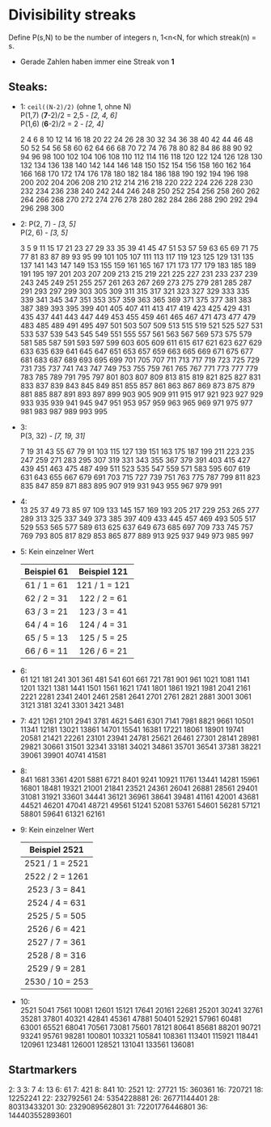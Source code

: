 # Divisibility streaks

Define P(s,N) to be the number of integers n, 1<n<N, 
for which streak(n) = s.

- Gerade Zahlen haben immer eine Streak von **1**


## Steaks:

- 1: `ceil((N-2)/2)` (ohne 1, ohne N)  
   P(1,7) (**7**-2)/2 = 2,5 - _[2, 4, 6]_  
   P(1,6) (**6**-2)/2 = 2 - _[2, 4]_

   2 4 6 8 10 12 14 16 18 20 22 24 26 28 30 32 34 36 38 40 42 44 46 48 50 52 54 56 58 60 62 64 66 68 70 72 74 76 78 80 82 84 86 88 90 92 94 96 98 100 102 104 106 108 110 112 114 116 118 120 122 124 126 128 130 132 134 136 138 140 142 144 146 148 150 152 154 156 158 160 162 164 166 168 170 172 174 176 178 180 182 184 186 188 190 192 194 196 198 200 202 204 206 208 210 212 214 216 218 220 222 224 226 228 230 232 234 236 238 240 242 244 246 248 250 252 254 256 258 260 262 264 266 268 270 272 274 276 278 280 282 284 286 288 290 292 294 296 298 300

- 2:
   P(2, 7) - _[3, 5]_  
   P(2, 6) - _[3, 5]_ 

   3 5 9 11 15 17 21 23 27 29 33 35 39 41 45 47 51 53 57 59 63 65 69 71 75 77 81 83 87 89 93 95 99 101 105 107 111 113 117 119 123 125 129 131 135 137 141 143 147 149 153 155 159 161 165 167 171 173 177 179 183 185 189 191 195 197 201 203 207 209 213 215 219 221 225 227 231 233 237 239 243 245 249 251 255 257 261 263 267 269 273 275 279 281 285 287 291 293 297 299 303 305 309 311 315 317 321 323 327 329 333 335 339 341 345 347 351 353 357 359 363 365 369 371 375 377 381 383 387 389 393 395 399 401 405 407 411 413 417 419 423 425 429 431 435 437 441 443 447 449 453 455 459 461 465 467 471 473 477 479 483 485 489 491 495 497 501 503 507 509 513 515 519 521 525 527 531 533 537 539 543 545 549 551 555 557 561 563 567 569 573 575 579 581 585 587 591 593 597 599 603 605 609 611 615 617 621 623 627 629 633 635 639 641 645 647 651 653 657 659 663 665 669 671 675 677 681 683 687 689 693 695 699 701 705 707 711 713 717 719 723 725 729 731 735 737 741 743 747 749 753 755 759 761 765 767 771 773 777 779 783 785 789 791 795 797 801 803 807 809 813 815 819 821 825 827 831 833 837 839 843 845 849 851 855 857 861 863 867 869 873 875 879 881 885 887 891 893 897 899 903 905 909 911 915 917 921 923 927 929 933 935 939 941 945 947 951 953 957 959 963 965 969 971 975 977 981 983 987 989 993 995

- 3:  
   P(3, 32) - _[7, 19, 31]_

   7 19 31 43 55 67 79 91 103 115 127 139 151 163 175 187 199 211 223 235 247 259 271 283 295 307 319 331 343 355 367 379 391 403 415 427 439 451 463 475 487 499 511 523 535 547 559 571 583 595 607 619 631 643 655 667 679 691 703 715 727 739 751 763 775 787 799 811 823 835 847 859 871 883 895 907 919 931 943 955 967 979 991
   
- 4:  
   13 25 37 49 73 85 97 109 133 145 157 169 193 205 217 229 253 265 277 289 313 325 337 349 373 385 397 409 433 445 457 469 493 505 517 529 553 565 577 589 613 625 637 649 673 685 697 709 733 745 757 769 793 805 817 829 853 865 877 889 913 925 937 949 973 985 997

- 5: Kein einzelner Wert  
  
  | Beispiel 61 | Beispiel 121  |
  |:-----------:|:-------------:|
  | 61 / 1 = 61 | 121 / 1 = 121 |
  | 62 / 2 = 31 | 122 / 2 =  61 |
  | 63 / 3 = 21 | 123 / 3 =  41 | 
  | 64 / 4 = 16 | 124 / 4 =  31 |
  | 65 / 5 = 13 | 125 / 5 =  25 |  
  | 66 / 6 = 11 | 126 / 6 =  21 |

- 6:   
   61 121 181 241 301 361 481 541 601 661 721 781 901 961 1021 1081 1141 1201 1321 1381 1441 1501 1561 1621 1741 1801 1861 1921 1981 2041 2161 2221 2281 2341 2401 2461 2581 2641 2701 2761 2821 2881 3001 3061 3121 3181 3241 3301 3421 3481

- 7: 
   421 1261 2101 2941 3781 4621 5461 6301 7141 7981 8821 9661 10501 11341 12181 13021 13861 14701 15541 16381 17221 18061 18901 19741 20581 21421 22261 23101 23941 24781 25621 26461 27301 28141 28981 29821 30661 31501 32341 33181 34021 34861 35701 36541 37381 38221 39061 39901 40741 41581

- 8:  
   841 1681 3361 4201 5881 6721 8401 9241 10921 11761 13441 14281 15961 16801 18481 19321 21001 21841 23521 24361 26041 26881 28561 29401 31081 31921 33601 34441 36121 36961 38641 39481 41161 42001 43681 44521 46201 47041 48721 49561 51241 52081 53761 54601 56281 57121 58801 59641 61321 62161

- 9: Kein einzelner Wert  

  |  Beispiel 2521   |
  |:----------------:|
  | 2521 / 1  = 2521 |
  | 2522 / 2  = 1261 |
  | 2523 / 3  = 841  | 
  | 2524 / 4  = 631  |
  | 2525 / 5  = 505  |  
  | 2526 / 6  = 421  |
  | 2527 / 7  = 361  |
  | 2528 / 8  = 316  |
  | 2529 / 9  = 281  |
  | 2530 / 10 = 253  |

- 10:  
   2521 5041 7561 10081 12601 15121 17641 20161 22681 25201 30241 32761 35281 37801 40321 42841 45361 47881 50401 52921 57961 60481 63001 65521 68041 70561 73081 75601 78121 80641 85681 88201 90721 93241 95761 98281 100801 103321 105841 108361 113401 115921 118441 120961 123481 126001 128521 131041 133561 136081

## Startmarkers

  2: 3
  3: 7
  4: 13
  6: 61
  7: 421
  8: 841
  10: 2521
  12: 27721
  15: 360361
  16: 720721
  18: 12252241
  22: 232792561
  24: 5354228881
  26: 26771144401
  28: 80313433201
  30: 2329089562801
  31: 72201776446801
  36: 144403552893601
